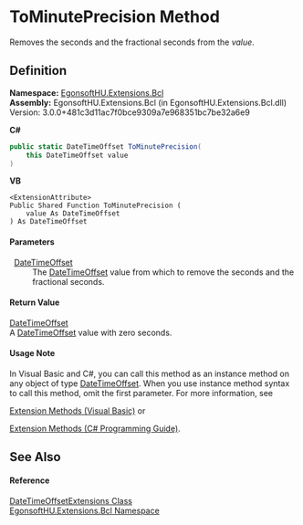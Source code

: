 # ToMinutePrecision Method


Removes the seconds and the fractional seconds from the *value*.



## Definition
**Namespace:** <a href="N_EgonsoftHU_Extensions_Bcl.md">EgonsoftHU.Extensions.Bcl</a>  
**Assembly:** EgonsoftHU.Extensions.Bcl (in EgonsoftHU.Extensions.Bcl.dll) Version: 3.0.0+481c3d11ac7f0bce9309a7e968351bc7be32a6e9

**C#**
``` C#
public static DateTimeOffset ToMinutePrecision(
	this DateTimeOffset value
)
```
**VB**
``` VB
<ExtensionAttribute>
Public Shared Function ToMinutePrecision ( 
	value As DateTimeOffset
) As DateTimeOffset
```



#### Parameters
<dl><dt>  <a href="https://learn.microsoft.com/dotnet/api/system.datetimeoffset" target="_blank" rel="noopener noreferrer">DateTimeOffset</a></dt><dd>The <a href="https://learn.microsoft.com/dotnet/api/system.datetimeoffset" target="_blank" rel="noopener noreferrer">DateTimeOffset</a> value from which to remove the seconds and the fractional seconds.</dd></dl>

#### Return Value
<a href="https://learn.microsoft.com/dotnet/api/system.datetimeoffset" target="_blank" rel="noopener noreferrer">DateTimeOffset</a>  
A <a href="https://learn.microsoft.com/dotnet/api/system.datetimeoffset" target="_blank" rel="noopener noreferrer">DateTimeOffset</a> value with zero seconds.

#### Usage Note
In Visual Basic and C#, you can call this method as an instance method on any object of type <a href="https://learn.microsoft.com/dotnet/api/system.datetimeoffset" target="_blank" rel="noopener noreferrer">DateTimeOffset</a>. When you use instance method syntax to call this method, omit the first parameter. For more information, see <a href="https://docs.microsoft.com/dotnet/visual-basic/programming-guide/language-features/procedures/extension-methods" target="_blank" rel="noopener noreferrer">

Extension Methods (Visual Basic)</a> or <a href="https://docs.microsoft.com/dotnet/csharp/programming-guide/classes-and-structs/extension-methods" target="_blank" rel="noopener noreferrer">

Extension Methods (C# Programming Guide)</a>.

## See Also


#### Reference
<a href="T_EgonsoftHU_Extensions_Bcl_DateTimeOffsetExtensions.md">DateTimeOffsetExtensions Class</a>  
<a href="N_EgonsoftHU_Extensions_Bcl.md">EgonsoftHU.Extensions.Bcl Namespace</a>  
